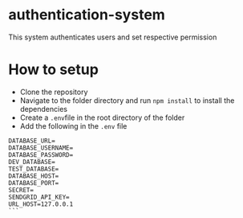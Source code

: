 # authentication-system
This system authenticates users and set respective permission
# How to setup
- Clone the repository
- Navigate to the folder directory and run `npm install` to install the dependencies
- Create a `.env`file in the root directory of the folder
- Add the following in the `.env` file
````
DATABASE_URL=
DATABASE_USERNAME=
DATABASE_PASSWORD=
DEV_DATABASE=
TEST_DATABASE=
DATABASE_HOST=
DATABASE_PORT=
SECRET=
SENDGRID_API_KEY=
URL_HOST=127.0.0.1
```
